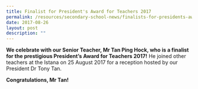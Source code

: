 ```yaml
---
title: Finalist for President's Award for Teachers 2017
permalink: /resources/secondary-school-news/finalists-for-presidents-award/
date: 2017-08-26
layout: post
description: ""
---
```

**We celebrate with our Senior Teacher, Mr Tan Ping Hock, who is a finalist for the prestigious President’s Award for Teachers 2017!** He joined other teachers at the Istana on 25 August 2017 for a reception hosted by our President Dr Tony Tan.

**Congratulations, Mr Tan!**